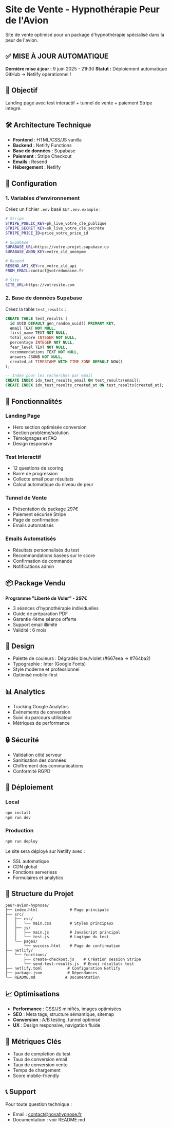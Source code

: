 # Site de Vente - Hypnothérapie Peur de l'Avion

Site de vente optimisé pour un package d'hypnothérapie spécialisé dans la peur de l'avion.

## ✅ MISE À JOUR AUTOMATIQUE
**Dernière mise à jour :** 9 juin 2025 - 21h30
**Statut :** Déploiement automatique GitHub → Netlify opérationnel !

## 🎯 Objectif

Landing page avec test interactif + tunnel de vente + paiement Stripe intégré.

## 🛠 Architecture Technique

- **Frontend** : HTML/CSS/JS vanilla
- **Backend** : Netlify Functions  
- **Base de données** : Supabase
- **Paiement** : Stripe Checkout
- **Emails** : Resend
- **Hébergement** : Netlify

## 🔧 Configuration

### 1. Variables d'environnement

Créez un fichier `.env` basé sur `.env.example` :

```bash
# Stripe
STRIPE_PUBLIC_KEY=pk_live_votre_clé_publique
STRIPE_SECRET_KEY=sk_live_votre_clé_secrète  
STRIPE_PRICE_ID=price_votre_price_id

# Supabase
SUPABASE_URL=https://votre-projet.supabase.co
SUPABASE_ANON_KEY=votre_clé_anonyme

# Resend
RESEND_API_KEY=re_votre_clé_api
FROM_EMAIL=contact@votredomaine.fr

# Site
SITE_URL=https://votresite.com
```

### 2. Base de données Supabase

Créez la table `test_results` :

```sql
CREATE TABLE test_results (
  id UUID DEFAULT gen_random_uuid() PRIMARY KEY,
  email TEXT NOT NULL,
  first_name TEXT NOT NULL,
  total_score INTEGER NOT NULL,
  percentage INTEGER NOT NULL,
  fear_level TEXT NOT NULL,
  recommendations TEXT NOT NULL,
  answers JSONB NOT NULL,
  created_at TIMESTAMP WITH TIME ZONE DEFAULT NOW()
);

-- Index pour les recherches par email
CREATE INDEX idx_test_results_email ON test_results(email);
CREATE INDEX idx_test_results_created_at ON test_results(created_at);
```

## 🚀 Fonctionnalités

### Landing Page
- Hero section optimisée conversion
- Section problème/solution  
- Témoignages et FAQ
- Design responsive

### Test Interactif
- 12 questions de scoring
- Barre de progression
- Collecte email pour résultats
- Calcul automatique du niveau de peur

### Tunnel de Vente
- Présentation du package 297€
- Paiement sécurisé Stripe
- Page de confirmation
- Emails automatisés

### Emails Automatisés
- Résultats personnalisés du test
- Recommandations basées sur le score
- Confirmation de commande
- Notifications admin

## 📦 Package Vendu

**Programme "Liberté de Voler" - 297€**

- 3 séances d'hypnothérapie individuelles
- Guide de préparation PDF  
- Garantie 4ème séance offerte
- Support email illimité
- Validité : 6 mois

## 🎨 Design

- Palette de couleurs : Dégradés bleu/violet (#667eea → #764ba2)
- Typographie : Inter (Google Fonts)
- Style moderne et professionnel
- Optimisé mobile-first

## 📊 Analytics

- Tracking Google Analytics
- Événements de conversion
- Suivi du parcours utilisateur
- Métriques de performance

## 🔒 Sécurité

- Validation côté serveur
- Sanitisation des données
- Chiffrement des communications
- Conformité RGPD

## 🚀 Déploiement

### Local
```bash
npm install
npm run dev
```

### Production
```bash
npm run deploy
```

Le site sera déployé sur Netlify avec :
- SSL automatique
- CDN global  
- Fonctions serverless
- Formulaires et analytics

## 📁 Structure du Projet

```
peur-avion-hypnose/
├── index.html              # Page principale
├── src/
│   ├── css/
│   │   └── main.css        # Styles principaux
│   ├── js/
│   │   ├── main.js         # JavaScript principal
│   │   └── test.js         # Logique du test
│   └── pages/
│       └── success.html    # Page de confirmation
├── netlify/
│   └── functions/
│       ├── create-checkout.js    # Création session Stripe
│       └── send-test-results.js  # Envoi résultats test
├── netlify.toml           # Configuration Netlify
├── package.json           # Dépendances
└── README.md             # Documentation
```

## 📈 Optimisations

- **Performance** : CSS/JS minifiés, images optimisées
- **SEO** : Meta tags, structure sémantique, sitemap
- **Conversion** : A/B testing, tunnel optimisé
- **UX** : Design responsive, navigation fluide

## 🎯 Métriques Clés

- Taux de completion du test
- Taux de conversion email
- Taux de conversion vente  
- Temps de chargement
- Score mobile-friendly

## 📞 Support

Pour toute question technique :
- Email : contact@novahypnose.fr
- Documentation : voir README.md